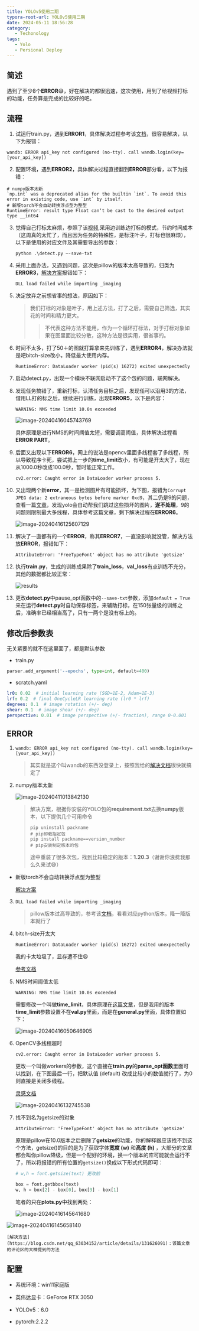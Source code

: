 ```yaml
---
title: YOLOv5使用二期
typora-root-url: YOLOv5使用二期
date: 2024-05-11 18:56:28
category: 
   - Techonology
tags:
   - Yolo
   - Persional Deploy
---
```


## 简述

遇到了至少8个**ERROR**😅，好在解决的都很迅速，这次使用，用到了给视频打标的功能，任务算是完成的比较好的吧。



## 流程

1. 试运行train.py，遇到**ERROR1**，具体解决过程参考该[文档](https://blog.csdn.net/weixin_52890053/article/details/132111731)，很容易解决，以下为报错：

`wandb: ERROR api_key not configured (no-tty). call wandb.login(key=[your_api_key])`

2. 配置环境，遇到**ERROR2**，具体解决过程直接翻到**ERROR**部分看，以下为报错：

```
# numpy版本太新
`np.int` was a deprecated alias for the builtin `int`. To avoid this error in existing code, use `int` by itself.
# 新版torch不会自动转换浮点型为整型
RuntimeError: result type Float can‘t be cast to the desired output type __int64
```

3. 觉得自己打标太麻烦，参照了该[视频](https://www.bilibili.com/video/BV13N411q7g1/?p=1&vd_source=99294a2a1c5504f559670de616463ae4),采用边训练边打标的模式，节约时间成本（这周真的太忙了，而且因为任务的特殊性，是标注叶子，打标也很麻烦），以下是使用的对应文件及其需要导出的参数：

   `python .\detect.py –-save-txt`

4. 采用上面办法，又遇到问题，这次是pillow的版本太高导致的，归类为**ERROR3**，[解决方案](https://zhuanlan.zhihu.com/p/662305030)报错如下：

   `DLL load failed while importing _imaging`

5. 决定放弃之前想省事的想法，原因如下：

   > 我们打标的对象是叶子，用上述方法，打了之后，需要自己筛选，其实花的时间和精力更大。
   >
   > > 不代表这种方法不能用，作为一个循环打标法，对于打标对象如果在图里面比较分散，这种方法是很实用，很省事的。

6. 时间不太多，打了50＋的图就打算拿来先训练了，遇到**ERROR4**，解决办法就是吧bitch-size改小，降低最大使用内存。

   `RuntimeError: DataLoader worker (pid(s) 16272) exited unexpectedly`

7. 启动detect.py，出现一个模块不联网启动不了这个包的问题，联网解决。

8. 发现任务搞错了，重新打标，认清任务目标之后，发现任可以沿用3的方法，借用LL打的标之后，继续进行训练，出现**ERROR5**，以下是内容：

   `WARNING: NMS time limit 10.0s exceeded`

   ![image-20240416045743769](image-20240416045743769.png)

	具体原理是进行NMS的时间阈值太短，需要调高阈值，具体解决过程看**ERROR PART**。

9. 后面又出现以下**ERROR6**，网上的说法是opencv里面多线程套了多线程，所以导致程序卡死，尝试把上一步的**time_limit**改小，有可能是开太大了，现在从1000.0秒改成100.0秒，暂时能正常工作。

   `cv2.error: Caught error in DataLoader worker process 5.`

10. 又出现两个新**error**，其一是检测图片有可能损坏，为下图，报错为`Corrupt JPEG data: 2 extraneous bytes before marker 0xd9`，其二仍是9的问题，查看一篇[文章](https://blog.csdn.net/weixin_46751388/article/details/126735247)，发现yolo会自动帮我们跳过这些损坏的图片，**遂不处理**，9的问题则限制最大多线程，具体参考这篇文章，剩下解决过程在**ERROR6**。

    ![image-20240416125607129](image-20240416125607129.png)

11. 解决了一直都有的一个**ERROR**，称其**ERROR7**，一直没影响就没管，解决方法放**ERROR**，报错如下：

    `AttributeError: 'FreeTypeFont' object has no attribute 'getsize'`

12. 执行**train.py**，生成的训练成果除了**train_loss**，**val_loss**有点训练不充分，其他的数据都比较正常：

    ![results](results.png)

13. 更改**detect.py**中pause_opt函数中的`--save-txt`参数，添加`default = True`来在运行**detect.py**时自动保存标签，来辅助打标，在150张量级的训练之后，准确率已经相当高了，只有一两个是没有标上的。



## 修改后参数表

无关紧要的就不在这里面了，都是默认参数

* train.py

```python
parser.add_argument('--epochs', type=int, default=400)
```

* scratch.yaml

```yaml
lr0: 0.02  # initial learning rate (SGD=1E-2, Adam=1E-3)
lrf: 0.2  # final OneCycleLR learning rate (lr0 * lrf)
degrees: 0.1  # image rotation (+/- deg)
shear: 0.1  # image shear (+/- deg)
perspective: 0.01  # image perspective (+/- fraction), range 0-0.001
```



## ERROR



1. `wandb: ERROR api_key not configured (no-tty). call wandb.login(key=[your_api_key])`

   > 其实就是这个叫wandb的东西没登录上，按照我给的[解决文档](https://blog.csdn.net/weixin_52890053/article/details/132111731)很快就搞定了

2. numpy版本太新

	![image-20240411013842130](image-20240411013842130.png)
	
	> 解决方案，根据你安装的YOLO包的**requirement.txt**去换**numpy**版本，以下提供几个可用命令
	>
	> ```
	> pip uninstall packname
	> # pip卸载指定包
	> pip install packname==version_number
	> # pip安装制定版本的包
	> ```
	>
	> 途中重装了很多次包，找到比较稳定的版本：**1.20.3**（谢谢你浪费我那么久来试😅）

* 新版torch不会自动转换浮点型为整型

  [解决方案](https://blog.csdn.net/m0_69290797/article/details/134759944)

3. `DLL load failed while importing _imaging`

   > pillow版本过高导致的，参考该[文档](https://zhuanlan.zhihu.com/p/662305030)，看看对应python版本，降一降版本就行了

4. bitch-size开太大

   `RuntimeError: DataLoader worker (pid(s) 16272) exited unexpectedly`

   我的卡太垃圾了，显存遭不住😩

   [参考文档](https://blog.csdn.net/KaelCui/article/details/106184158)

5. NMS时间阈值太低

   `WARNING: NMS time limit 10.0s exceeded`

   需要修改一个叫做**time_limit**，具体原理在[这篇文章](https://blog.csdn.net/baidu_39629638/article/details/128182056)，但是我用的版本**time_limit**参数设置不在**val.py**里面，而是在**general.py**里面，具体位置如下：

   ![image-20240416050646905](image-20240416050646905.png)

6. OpenCV多线程超时

   `cv2.error: Caught error in DataLoader worker process 5.`

   更改一个叫做workers的参数，这个直接在**train.py**的**parse_opt函数**里面可以找到，在下图最后一行，把默认值 (default) 改成比较小的数值就行了，为0则直接是关闭多线程。

   [灵感文档](https://blog.csdn.net/canpian7/article/details/115432429)

   ![image-20240416132745538](image-20240416132745538.png)

7. 找不到名为getsize的对象

   `AttributeError: 'FreeTypeFont' object has no attribute 'getsize'`

   原理是pillow在10.0版本之后删除了**getsize**的功能，你的解释器应该找不到这个方法，getsize()的目的是为了获取字体**宽度 (w)** 和**高度 (h)** ，大部分的文章都会叫你pillow降级，但是一个配好的环境，换一个版本的库可能就会运行不了，所以将报错的所有位置的`getsize()`换成以下形式代码即可：

   ```python
   # w,h = font.getsize(text) 更改前
   
   box = font.getbbox(text)
   w, h = box[2] - box[0], box[3] - box[1]
   ```

   笔者的只在**plots.py**中找到两处：

   ![image-20240416145641680](image-20240416145641680.png)



![image-20240416145658140](image-20240416145658140.png)

	[解决方法](https://blog.csdn.net/qq_63034152/article/details/131626091)：该篇文章的评论区的大神提到的方法





## 配置

* 系统环境：win11家庭版

* 英伟达显卡：GeForce RTX 3050

* YOLOv5：6.0

* pytorch:2.2.2

  
